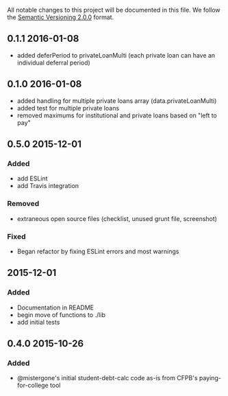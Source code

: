 All notable changes to this project will be documented in this file.
We follow the [Semantic Versioning 2.0.0](http://semver.org/) format.

## 0.1.1 2016-01-08
- added deferPeriod to privateLoanMulti (each private loan can have an individual deferral period)

## 0.1.0 2016-01-08
- added handling for multiple private loans array (data.privateLoanMulti)
- added test for multiple private loans
- removed maximums for institutional and private loans based on "left to pay"

## 0.5.0 2015-12-01

### Added
- add ESLint
- add Travis integration

### Removed
- extraneous open source files (checklist, unused grunt file, screenshot)

### Fixed
- Began refactor by fixing ESLint errors and most warnings


## 2015-12-01

### Added
- Documentation in README
- begin move of functions to ./lib
- add initial tests


## 0.4.0 2015-10-26

### Added
- @mistergone's initial student-debt-calc code as-is from CFPB's paying-for-college tool
